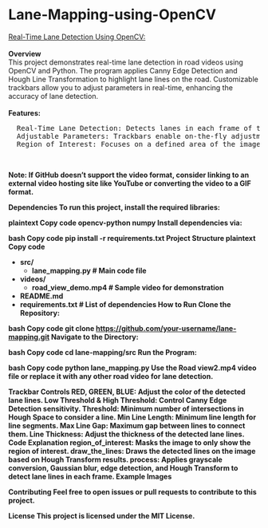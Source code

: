 # Lane-Mapping-using-OpenCV
<u>Real-Time Lane Detection Using OpenCV:</u>
<br>
<br>
<b>Overview</b>
<br>
This project demonstrates real-time lane detection in road videos using OpenCV and Python. The program applies Canny Edge Detection and Hough Line Transformation to highlight lane lines on the road. Customizable trackbars allow you to adjust parameters in real-time, enhancing the accuracy of lane detection.
<br>
<br>
<b>Features:</b>
<br>
<pre>
  Real-Time Lane Detection: Detects lanes in each frame of the video, allowing for smooth, continuous lane mapping.
  Adjustable Parameters: Trackbars enable on-the-fly adjustment of line color, line thickness, edge detection thresholds, and other Hough Transform settings.
  Region of Interest: Focuses on a defined area of the image to improve detection accuracy.
</pre>
<br>
<b><Demo:</b>

Note: If GitHub doesn’t support the video format, consider linking to an external video hosting site like YouTube or converting the video to a GIF format.

Dependencies
To run this project, install the required libraries:

plaintext
Copy code
opencv-python
numpy
Install dependencies via:

bash
Copy code
pip install -r requirements.txt
Project Structure
plaintext
Copy code
- src/
   - lane_mapping.py          # Main code file
- videos/
   - road_view_demo.mp4       # Sample video for demonstration
- README.md
- requirements.txt            # List of dependencies
How to Run
Clone the Repository:

bash
Copy code
git clone https://github.com/your-username/lane-mapping.git
Navigate to the Directory:

bash
Copy code
cd lane-mapping/src
Run the Program:

bash
Copy code
python lane_mapping.py
Use the Road view2.mp4 video file or replace it with any other road video for lane detection.

Trackbar Controls
RED, GREEN, BLUE: Adjust the color of the detected lane lines.
Low Threshold & High Threshold: Control Canny Edge Detection sensitivity.
Threshold: Minimum number of intersections in Hough Space to consider a line.
Min Line Length: Minimum line length for line segments.
Max Line Gap: Maximum gap between lines to connect them.
Line Thickness: Adjust the thickness of the detected lane lines.
Code Explanation
region_of_interest: Masks the image to only show the region of interest.
draw_the_lines: Draws the detected lines on the image based on Hough Transform results.
process: Applies grayscale conversion, Gaussian blur, edge detection, and Hough Transform to detect lane lines in each frame.
Example Images

Contributing
Feel free to open issues or pull requests to contribute to this project.

License
This project is licensed under the MIT License.
